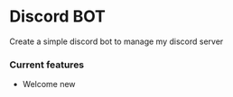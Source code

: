 # Discord BOT

Create a simple discord bot to manage my discord server

### Current features

- Welcome new  